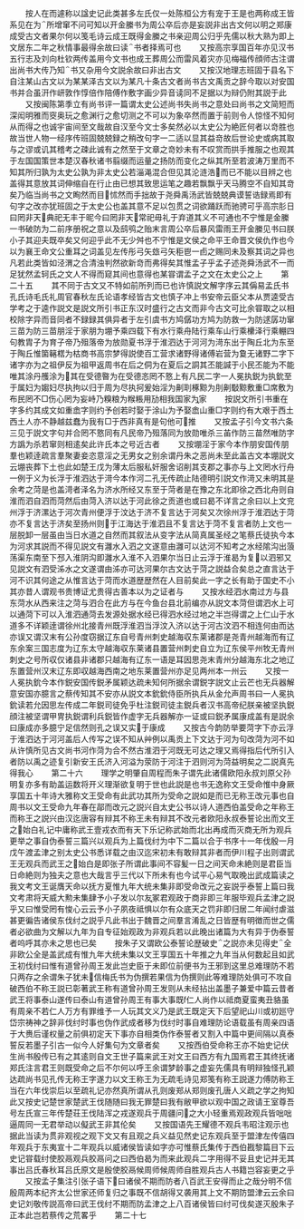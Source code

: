 <!-- { "loadSidebar": true } -->
　　按人在而遽称以諡史记此类甚多左氏仅一处陈桓公方有宠于王是也两称成王皆系见在为所增窜不问可知以开金縢书为周公卒后亦是妄説非出古文何以明之郑康成受古文者果尔何以笺毛诗云成王既得金縢之书亲迎周公归乎先儒以秋大熟为即上文居东二年之秋情事最得余故曰读书者择焉可也
　　又按高宗享国百年亦见汉书五行志及刘向杜钦两传盖用今文书也成王葬周公而雷风着灾亦见梅福传顔师古注谓出尚书大传乃知书又杂用今文説余故曰非出古文
　　又按汉地理志班固于县名下自注某山古文以为某某泽古文以为某凡十条古文者尚书古文禹贡之辞今取以对安国书并合虽汧作岍敦作惇倍作陪傅作敷字画少异音读同不足据以为辩仍附其説于此
　　又按闽陈第季立有尚书评一篇谓太史公述尚书失尚书之意处曰尚书之文简短而深闳明雅而窔奥玩之愈渊行之愈切测之不可以为象卒然而置于前则令人惊怪不知何从而得之也诚宇宙间至文哉故自汉至今文士多矣然必以太史公为絶匠何者以竒胜也故当世人物一经序传班固兢兢録之稍改句字一二适以显其益竒故后世论史或病其取与之谬或讥其稽考之疎此诚有之然至于文章之竒妙未有不叹赏而拱手推服之也观其于左国国策世本楚汉春秋诸书翦缀而运量之扬防而变化之纵其所至若波涛万里而不知其所归孰为太史公孰为非太史公若淄渑混合但见其沦涟浩而已不能以目辨之也盖得其意放其词伸缩自在行止由已想其致思运笔之趣若飘飘乎天马腾空不自知其竒矣乃临当尚书之文眴然而目怵然而手拙故于尧舜禹汤武皆兢兢典谟誓诰録焉即有句字之改亦犹班固之于太史公也盖其意不足以包贯之词欲踊跃而驰骋可乎高宗肜日曰罔非天典祀无丰于昵今曰罔非天常祀毋礼于弃道其义不可通也不宁惟是金縢一书破防为二前序册祝之意以及鸱鸮之贻末言周公卒后暴风雷雨王开金縢见书曰朕小子其迎夫既卒矣又何迎乎此不无少舛也不宁惟是文侯之命平王命晋文侯仇作也今以为襄王命文公重耳之词盖见左传彤弓矢玈弓矢秬鬯一卣之赐同未及察其词之异也凡若此类皆如泾渭之合清浊判然欲新竒而弗得矣其惟孟子乎孟子述尧舜汤武不一而足犹然孟轲氏之文人不得而窥其间也意得也某甞谓孟子之文在太史公之上
　　第二十五
　　其不同于古文又不特如前所列而已也许慎説文解字序云其偁易孟氏书孔氏诗毛氏礼周官春秋左氏论语孝经皆古文也慎子冲上书安帝云臣父本从贾逵受古学考之于逵作説文是説文所引书正东汉时盛行之古文而非今古文可比余甞取之以相校除字异而音同者不録録其俱异者于左引虞书方鸠僝功方鸠为防救一为防逑孱功窜三苗为防三苗朋淫于家朋为堋予乘四载下有水行乘舟陆行乘车山行乘欙泽行乘輣四句教胄子为育子帝乃殂落帝为放勋夏书浮于淮泗达于河河为渮东出于陶丘北为东至于陶丘惟箘簵楛为枯商书高宗梦得説使百工营求诸野得诸傅岩营为敻无诸野二字下诸字亦为之祖伊反为祖甲返周书在后之侗为在夏后之詷其丕能諴于小民丕能为不能唯其涂丹雘涂为其在受德暋为在受德忞罔不憝上有凡民二字一人冕执鋭为执鈗至于属妇为媰妇尽执拘以归于周为尽执抲爰始淫为劓刵椓黥为刖劓斀黥敷重□席敷为布民罔不□伤心罔为妄峙乃糗粮为糇粻用劢相我国家为家
　　按説文所引书重在字多约其成文如重嵞字则约予创若时娶于涂山为予娶嵞山重□字则约有大艰于西土西土人亦不静越兹蠢为我有□于西非真有是句他可推
　　又按孟子引今文书六条三见于説文字句并合罔不憝同有凡民帝乃殂落同为放勋唯杀三苖作防三苗然唯防字方譌为杀若窜则相逺矣此许氏本之号近古者
　　又按堋淫于家今本作朋安国传朋羣也颖逹疏言羣聚妻妾恣意淫之无男女之别余谓丹朱之恶尚未至此盖古文本堋説文云堋丧葬下土也此如楚王戊为薄太后服私奸服舍诏削其支郡之事亦与上文罔水行舟一例于义为长浮于淮泗达于渮今本作河二孔无传疏止陆德明引説文作渮又未明其是余考之菏是也盖渮者泽名为济水所经又东至于菏者是在豫之东北即徐之西北舟则自淮而泗自泗而菏然后由菏入济以达于河此徐之贡道也或曰曷不详言之余曰以上文兖州浮于济漯达于河次青州便浮于汶达于济不复言达于河矣又次徐州浮于淮泗达于菏亦不复言达于济矣至扬州则于江海达于淮泗且不复言达于菏不复言者防上文也一层脱卸一层虽由当日水道之自然而其叙法从变字法从简真属圣经之笔蔡氏徒执今本为河求其説而不得见説文有灉水入泗之文遂意由灉可以达河不知考之水经隂沟出蒗荡渠东南至下邳入淮阴沟即灉水入淮不入泗果尔当日止云浮于淮曷为复以泗邪又见説文有泗受泲水之文遂谓由泲亦可达河果尔古文达于菏之説益合矣总之直言达于河不识其何途之从惟言达于菏而水道歴歴然在人目前矣此一字之长有助于国史不小其亦昔人谓观书贵博证尤贵得古善本以为之证者与
　　又按水经泗水南过方与县东菏水从西来注之菏与泗合在此方与在今鱼台县北前编亦从説文本菏但谓泗水上可以通菏下可以入淮泗通菏去发源处据水经已得泗水经过地之半岂得谓之上仁山于水道多不详颖逹谓徐州北接青州既浮淮泗当浮汶入济以达于河古汶泗不相连何由而达亦误又谓汉末有公孙度窃据辽东自号青州刺史越海収东莱诸郡是尧青州越海而有辽东余案三国志度为辽东太守越海収东莱诸县置营州刺史自立为辽东侯平州牧无青州刺史之号所収仅诸县非诸郡只越海有辽东一语是耳因思尧末青州分越海东北之地辽东置营州汉末辽东即収越海西南之地东莱置营州亦足见两州本一州云
　　又按一人冕执鈗今本作鋭安国传鋭矛属颖达疏未知何所据余谓鋭字説文止云芒也无兵器解意安国亦臆言之蔡传知其不安亦从説文本鈗鈗侍臣所执兵从金允声周书曰一人冕执鈗读若允因思左传成二年鋭司徒免乎杜注鋭司徒主鋭兵者汉书高帝纪朕亲被坚执鋭顔注被坚谓甲冑执鋭谓利兵鋭皆作虚字无兵器解亦一证或曰鋭矛属康成盖有是説余曰康成亦多臆宁足信然则孔之误又实于康成
　　又按古今韵防举要菏字下亦云浮于淮泗达于河河盖后人传写之误不知从艸例以禹贡上下文达于河为句改菏为河不如从许慎所见古文尚书河作菏为合不然古淮泗于河既无可达之理又焉得指后代所引入者防以禹之迹复引新安王氏济入河溢为荥防于河注于泗则河为菏益明矣之二説真先得我心
　　第二十六
　　理学之明肇自周程而朱子谓先此诸儒欧阳永叔刘原父孙明复亦多有助盖运数将开义理渐欲复明于世也此説是也书无逸称文王受命惟中身厥享国五十年诗大雅称文王受命有此武功其所为受命之説如是而已无称王改元事也自周书以文王受命九年春在鄗而改元之説兴自太史公书以诗人道西伯盖受命之年称王而称王之説兴由汉迄唐容有辩其不称王未有辩其不改元者欧阳永叔泰誓论出而文王之始白礼记中庸称武王壹戎衣而有天下乐记称武始而北出再成而灭商无所为观兵更举之事自伪泰誓三篇兴以观兵为上篇伐纣为中下二篇以合于书序十一年伐殷一月戊午渡孟津之别太史公书悉详载之由汉迄宋初未有敢辩其非者而伊川程子出则谓武王无观兵而武王之始白是即张子所谓此事间不容髪一日之间天命未絶则是君臣当日命絶则为独夫之意也大哉言乎三代以下所未有也今试平心易气取晚出武成篇读之我文考文王诞膺天命以抚方夏惟九年大统未集非即受命改元之妄説乎泰誓上篇曰我文考肃将天威大勲未集肆予小子发以尔友冢君观政于商非即三年服毕观兵孟津之説乎又曰惟受罔有悛心云云予小子夙夜祗惧以尔有众底天之罚非即归居二年闻纣虐滋甚更徧告诸侯东伐纣之説乎凡此书出于魏晋之间羣言淆乱之日皆歴有明徴而世之儒者必欲曲为文解以九年为自专征始观政为非观兵若以此晚出诸篇为大有异于伪泰誓者呜呼其亦未之思也已矣
　　按朱子又谓欧公泰誓论歴破史之説亦未见得史全非欧公全是盖武成有惟九年大统未集以文王享国五十年推之九年当从何数起且如武王初伐纣曰惟有道曾孙周王发此岂史臣于未即位前便书为王邪到这里总难理防不若只两存之余谓朱子犹未信梅氏书为伪撰若果信为伪撰则此等难理防处俱可不攻自破西伯不称王説已彰著武王称有道曾孙周王发则从未经拈出盖墨子兼爱中篇云昔者武王将事泰山遂传曰泰山有道曾孙周王有事大事既仁人尚作以祗商夏蛮夷丑貉虽有周亲不若仁人万方有罪维予一人玩其文义乃是武王既定天下后望祀山川或初廵守岱宗祷神之辞非伐纣时事也伪作武成者移为伐纣时事自难理防论语载虽有周亲四语于大赉后谨权量之前俱初定天下事亦自相类伪作泰誓者又割入中篇中更间隔以真泰誓反若墨子引古一似今人好集句为文章者矣
　　又按西伯受命称王亦不始史记伏生尚书殷传已有之其逺则自文王世子篇来武王对文王曰西方有九国焉君王其终抚诸郑氏注言君王则既受命之后不尔何以呼王余谓梦龄事之虚妄先儒具有明辩独怪孔颖达疏尚书见孔传无称王字遂力以文王称王为无疏毛诗见郑笺有称王説遂力傅防称王当在六年伐崇后以至疏礼记亦然真所谓从孔则废郑从郑则废孔唐人义疏之学之拘知此又按史记楚世家楚武王伐随随曰我无罪楚曰我有敝甲欲以观中国之政请王室尊吾号左氏宣三年传楚荘王伐陆浑之戎遂观兵于周疆问之大小轻重焉观政观兵皆咄咄逼周同一无君举动以儗武王非其伦矣
　　又按国语先王耀德不观兵韦昭注观示也据此当读为贯非观视之观下文又有且观之兵义益见然史记东观兵至于盟津左传僖四年观兵于东夷宣十二年观兵以威诸侯皆读如字亦可惟蔡氏集传于西伯戡黎篇目下云史记甞载纣使胶鬲观兵胶鬲问之曰西伯曷为而来此观兵二字用得不妥且史记并无其事出吕氏春秋耳吕氏原文是殷使胶鬲候周师候周师自胜观兵古人书籍岂容妄更之乎
　　又按孟子集注引张子语下曰诸侯不期而防者八百武王安得而止之哉分明不信殷周两本纪齐太公世家还师复归之事既不信胡得又袭用其上文不期防盟津云云余曰史记刘敬传説高帝曰武王伐纣不期而防孟津之上八百诸侯皆曰纣可伐矣遂灭殷朱子正本此岂若蔡传之荒畧乎
　　第二十七
